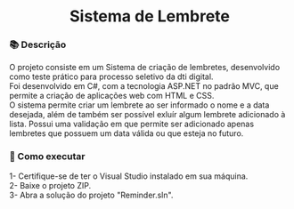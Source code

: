 <h1 align="center">Sistema de Lembrete</h1>

### 📚 Descrição
O projeto consiste em um Sistema de criação de lembretes, desenvolvido como teste prático para processo seletivo da dti digital. <br>
Foi desenvolvido em C#, com a tecnologia ASP.NET no padrão MVC, que permite a criação de aplicações web com HTML e CSS. <br>
O sistema permite criar um lembrete ao ser informado o nome e a data desejada, além de também ser possível exluír algum lembrete adicionado à lista. Possui uma validação em que permite ser adicionado apenas lembretes que possuem um data válida ou que esteja no futuro.

### 📁 Como executar
1- Certifique-se de ter o Visual Studio instalado em sua máquina. <br>
2- Baixe o projeto ZIP. <br>
3- Abra a solução do projeto "Reminder.sln".
